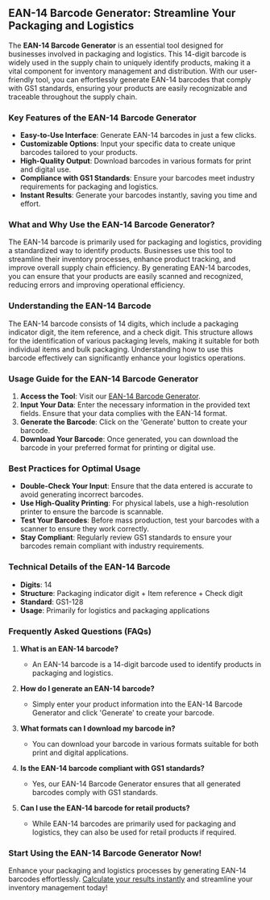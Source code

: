## EAN-14 Barcode Generator: Streamline Your Packaging and Logistics

The **EAN-14 Barcode Generator** is an essential tool designed for businesses involved in packaging and logistics. This 14-digit barcode is widely used in the supply chain to uniquely identify products, making it a vital component for inventory management and distribution. With our user-friendly tool, you can effortlessly generate EAN-14 barcodes that comply with GS1 standards, ensuring your products are easily recognizable and traceable throughout the supply chain.

### Key Features of the EAN-14 Barcode Generator

- **Easy-to-Use Interface**: Generate EAN-14 barcodes in just a few clicks.
- **Customizable Options**: Input your specific data to create unique barcodes tailored to your products.
- **High-Quality Output**: Download barcodes in various formats for print and digital use.
- **Compliance with GS1 Standards**: Ensure your barcodes meet industry requirements for packaging and logistics.
- **Instant Results**: Generate your barcodes instantly, saving you time and effort.

### What and Why Use the EAN-14 Barcode Generator?

The EAN-14 barcode is primarily used for packaging and logistics, providing a standardized way to identify products. Businesses use this tool to streamline their inventory processes, enhance product tracking, and improve overall supply chain efficiency. By generating EAN-14 barcodes, you can ensure that your products are easily scanned and recognized, reducing errors and improving operational efficiency.

### Understanding the EAN-14 Barcode

The EAN-14 barcode consists of 14 digits, which include a packaging indicator digit, the item reference, and a check digit. This structure allows for the identification of various packaging levels, making it suitable for both individual items and bulk packaging. Understanding how to use this barcode effectively can significantly enhance your logistics operations.

### Usage Guide for the EAN-14 Barcode Generator

1. **Access the Tool**: Visit our [EAN-14 Barcode Generator](https://www.inayam.co/barcode/ean14).
2. **Input Your Data**: Enter the necessary information in the provided text fields. Ensure that your data complies with the EAN-14 format.
3. **Generate the Barcode**: Click on the 'Generate' button to create your barcode.
4. **Download Your Barcode**: Once generated, you can download the barcode in your preferred format for printing or digital use.

### Best Practices for Optimal Usage

- **Double-Check Your Input**: Ensure that the data entered is accurate to avoid generating incorrect barcodes.
- **Use High-Quality Printing**: For physical labels, use a high-resolution printer to ensure the barcode is scannable.
- **Test Your Barcodes**: Before mass production, test your barcodes with a scanner to ensure they work correctly.
- **Stay Compliant**: Regularly review GS1 standards to ensure your barcodes remain compliant with industry requirements.

### Technical Details of the EAN-14 Barcode

- **Digits**: 14
- **Structure**: Packaging indicator digit + Item reference + Check digit
- **Standard**: GS1-128
- **Usage**: Primarily for logistics and packaging applications

### Frequently Asked Questions (FAQs)

1. **What is an EAN-14 barcode?**
   - An EAN-14 barcode is a 14-digit barcode used to identify products in packaging and logistics.

2. **How do I generate an EAN-14 barcode?**
   - Simply enter your product information into the EAN-14 Barcode Generator and click 'Generate' to create your barcode.

3. **What formats can I download my barcode in?**
   - You can download your barcode in various formats suitable for both print and digital applications.

4. **Is the EAN-14 barcode compliant with GS1 standards?**
   - Yes, our EAN-14 Barcode Generator ensures that all generated barcodes comply with GS1 standards.

5. **Can I use the EAN-14 barcode for retail products?**
   - While EAN-14 barcodes are primarily used for packaging and logistics, they can also be used for retail products if required.

### Start Using the EAN-14 Barcode Generator Now!

Enhance your packaging and logistics processes by generating EAN-14 barcodes effortlessly. [Calculate your results instantly](https://www.inayam.co/barcode/ean14) and streamline your inventory management today!